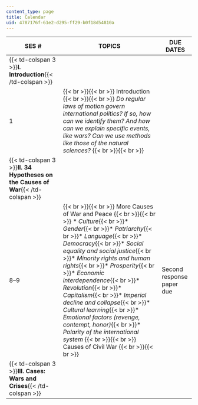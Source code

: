 ```yaml
---
content_type: page
title: Calendar
uid: 4787176f-61e2-d295-ff29-b0f18d54810a
---
```


| SES # | TOPICS | DUE DATES |
| --- | --- | --- |
| {{< td-colspan 3 >}}**I. Introduction**{{< /td-colspan >}} |||
| 1 |  {{< br >}}{{< br >}} Introduction {{< br >}}{{< br >}} _Do regular laws of motion govern international politics? If so, how can we identify them? And how can we explain specific events, like wars? Can we use methods like those of the natural sciences?_ {{< br >}}{{< br >}}  | &nbsp; |
| {{< td-colspan 3 >}}**II. 34 Hypotheses on the Causes of War**{{< /td-colspan >}} ||| {{< br >}}{{< br >}} | 2–3 | 8 Hypotheses on Military Factors as Causes of War | &nbsp; | {{< br >}}{{< br >}} | 4–7 |  {{< br >}}{{< br >}} Misperception and War; Religion and War {{< br >}}{{< br >}} _10 hypotheses on perceptions, misperception and the causes of war  {{< br >}}_ {{< br >}}{{< br >}} *   _Psychology_{{< br >}}*   _Militarism_{{< br >}}*   _Nationalism_{{< br >}}*   _Spirals and deterrence_{{< br >}}*   _Religion and war_{{< br >}}*   _Defects in academe and the press_ {{< br >}}{{< br >}}  |  {{< br >}}{{< br >}} First response paper due {{< br >}}{{< br >}} Quiz {{< br >}}{{< br >}}  |
| 8–9 |  {{< br >}}{{< br >}} More Causes of War and Peace {{< br >}}{{< br >}} *   _Culture_{{< br >}}*   _Gender_{{< br >}}*   _Patriarchy_{{< br >}}*   _Language_{{< br >}}*   _Democracy_{{< br >}}*   _Social equality and social justice_{{< br >}}*   _Minority rights and human rights_{{< br >}}*   _Prosperity_{{< br >}}*   _Economic interdependence_{{< br >}}*   _Revolution_{{< br >}}*   _Capitalism_{{< br >}}*   _Imperial decline and collapse_{{< br >}}*   _Cultural learning_{{< br >}}*   _Emotional factors (revenge, contempt, honor)_{{< br >}}*   _Polarity of the international system_ {{< br >}}{{< br >}} Causes of Civil War {{< br >}}{{< br >}}  | Second response paper due |
| {{< td-colspan 3 >}}**III. Cases: Wars and Crises**{{< /td-colspan >}} ||| {{< br >}}{{< br >}} | 10 | The Seven Years War | &nbsp; | {{< br >}}{{< br >}} | 11 | The Wars of German Unification, 1864, 1866, and 1870; and segue to World War I | Draft of first 8-page paper due ﻿  | {{< br >}}{{< br >}} | 12–14 | World War I |  {{< br >}}{{< br >}} ﻿First 8-page paper due ﻿ {{< br >}}{{< br >}} Debates in section on World War I responsibility {{< br >}}{{< br >}}  | {{< br >}}{{< br >}} | 15–18 | World War II |  {{< br >}}{{< br >}} Debates in section on World War II responsibility  {{< br >}}{{< br >}} Quiz {{< br >}}{{< br >}}  | {{< br >}}{{< br >}} | 19 |  {{< br >}}{{< br >}} _Interlude:_ {{< br >}}{{< br >}} Hypotheses on Escalation and Limitation of War {{< br >}}{{< br >}} Nuclear Weapons, Nuclear Strategy, Other Weapons of Mass Destruction and the Causes of War. {{< br >}}{{< br >}}  | &nbsp; | {{< br >}}{{< br >}} | 20–21 | The Cold War, Korea and Indochina | Draft of second 8-page paper due | {{< br >}}{{< br >}} | 22–23 |  {{< br >}}{{< br >}} The Israel-Arab Conflict {{< br >}}{{< br >}} The 2003 U.S.-Iraq War {{< br >}}{{< br >}}  | &nbsp; | {{< br >}}{{< br >}} | 24 | The Peloponnesian War | Second 8-page paper due  | {{< br >}}{{< br >}} | {{< td-colspan 3 >}}**IV. The Future of War**{{< /td-colspan >}} ||| {{< br >}}{{< br >}} | 25–26 |  {{< br >}}{{< br >}} Testing & Applying Theories of War Causation {{< br >}}{{< br >}} The Future of War {{< br >}}{{< br >}} Solutions to War {{< br >}}{{< br >}}  |